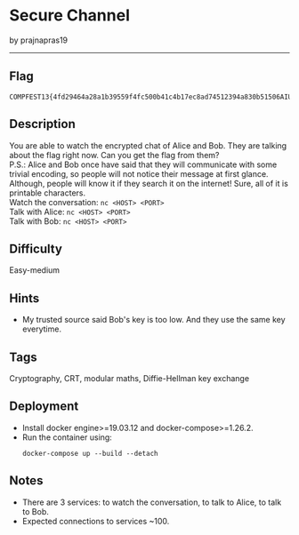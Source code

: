 # Secure Channel

by prajnapras19

---

## Flag

```
COMPFEST13{4fd29464a28a1b39559f4fc500b41c4b17ec8ad74512394a830b51506AIUEOuh_f8facf99fe}
```

## Description
You are able to watch the encrypted chat of Alice and Bob. They are talking about the flag right now. Can you get the flag from them?<br>
P.S.: Alice and Bob once have said that they will communicate with some trivial encoding, so people will not notice their message at first glance. Although, people will know it if they search it on the internet! Sure, all of it is printable characters.<br>
Watch the conversation: `nc <HOST> <PORT>`<br>
Talk with Alice: `nc <HOST> <PORT>`<br>
Talk with Bob: `nc <HOST> <PORT>`<br>

## Difficulty
Easy-medium

## Hints
* My trusted source said Bob's key is too low. And they use the same key everytime.

## Tags
Cryptography, CRT, modular maths, Diffie-Hellman key exchange

## Deployment
- Install docker engine>=19.03.12 and docker-compose>=1.26.2.
- Run the container using:
    ```
    docker-compose up --build --detach
    ```

## Notes
* There are 3 services: to watch the conversation, to talk to Alice, to talk to Bob.
* Expected connections to services ~100.

